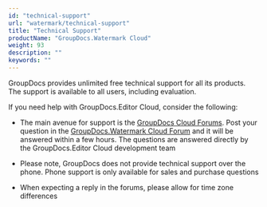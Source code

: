 ```yaml
---
id: "technical-support"
url: "watermark/technical-support"
title: "Technical Support"
productName: "GroupDocs.Watermark Cloud"
weight: 93
description: ""
keywords: ""
---
```


GroupDocs provides unlimited free technical support for all its products. The support is available to all users, including evaluation.

If you need help with GroupDocs.Editor Cloud, consider the following:

* The main avenue for support is the [GroupDocs Cloud Forums](http://forum.groupdocs.cloud/). Post your question in the [GroupDocs.Watermark Cloud Forum](https://forum.groupdocs.cloud/c/watermark) and it will be answered within a few hours. The questions are answered directly by the GroupDocs.Editor Cloud development team

* Please note, GroupDocs does not provide technical support over the phone. Phone support is only available for sales and purchase questions

* When expecting a reply in the forums, please allow for time zone differences